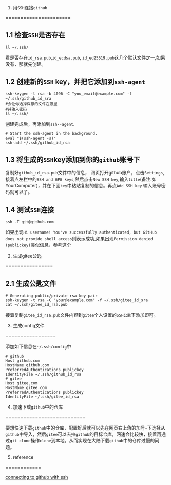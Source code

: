 1. 用`SSH`连接`github`

======================

1.1 检查`SSH`是否存在
---------------------

    ll ~/.ssh/

看是否存在`id_rsa.pub`,`id_ecdsa.pub`,
`id_ed25519.pub`这几个默认文件之一,如果没有，那就先创建。

1.2 创建新的`SSH` key，并把它添加到`ssh-agent`
----------------------------------------------

    ssh-keygen -t rsa -b 4096 -C "you_email@example.com" -f ~/.ssh/github_id_sra
    #会让你选择保存的文件在哪里
    #并输入密码
    ll ~/.ssh/

创建完成后，再添加到`ssh--agent`.

    # Start the ssh-agent in the background.
    eval "$(ssh-agent -s)"
    ssh-add ~/.ssh/github_id_rsa

1.3 将生成的`SSH`key添加到你的`github`账号下
--------------------------------------------

复制好`github_id_rsa.pub`文件中的信息，
网页打开github账户，点击`Settings`,接着点左栏中的`SSH and GPG keys`,然后点击`New SSH key`,输入`title`(备注:如YourComputer)，并在下面`key`中粘贴复制的信息。再点`Add SSH key`
输入账号密码就可以了。

1.4 测试`SSH`连接
-----------------

    ssh -T git@github.com

如果出现`Hi username! You've successfully authenticated, but GitHub does not provide shell access`则表示成功,如果出现`Permission denied (publickey)`类似信息，[参考这个](https://help.github.com/en/github/authenticating-to-github/error-permission-denied-publickey)

2. 生成gitee公匙

================

2.1 生成公匙文件
----------------

    # Generating public/private rsa key pair
    ssh-keygen -t rsa -C "your@example.com" -f ~/.ssh/gitee_id_sra
    cat ~/.ssh/gitee_id_rsa.pub

接着复制`gitee_id_rsa.pub`文件内容到`gitee`个人设置的`SSH公匙`下添加即可。

3. 生成config文件

=================

添加如下信息在`~/.ssh/config`中

    # github
    Host github.com
    HostName github.com
    PreferredAuthentications publickey
    IdentityFile ~/.ssh/github_id_rsa
    # gitee
    Host gitee.com
    HostName gitee.com
    PreferredAuthentications publickey
    IdentityFile ~/.ssh/gitee_id_rsa

4. 加速下载`github`中的仓库

===========================

要想快速下载`github`中的仓库，配置好后就可以先在网页右上角的加号`+`下选择从`github`中导入，然后`gitee`可以去拉`github`的目标仓库，网速会比较快，接着再通过`git clone`操作`clone`到本地。从而实现在大陆下载`github`中的仓库过慢的问题。

5. reference

============

[connecting to github with
ssh](https://help.github.com/en/github/authenticating-to-github/connecting-to-github-with-ssh)
